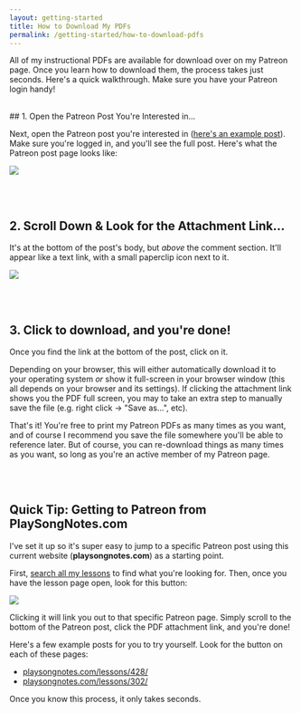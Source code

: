 ```yaml
---
layout: getting-started
title: How to Download My PDFs
permalink: /getting-started/how-to-download-pdfs
---
```



<p class="large">All of my instructional PDFs are available for download over on my Patreon page. Once you learn how to download them, the process takes just seconds. Here's a quick walkthrough. Make sure you have your Patreon login handy!</p>

<br />
## 1. Open the Patreon Post You're Interested in...

Next, open the Patreon post you're interested in ([here's an example post]((https://playsongnotes.com/lessons/428/))). Make sure you're logged in, and you'll see the full post. Here's what the Patreon post page looks like:

<img class="pretty-img" src="https://imagedelivery.net/GppmjzYePBmVFRqlA4p8pQ/c31149bd-c647-450d-3f98-9077fdbef000/public" />


<br /><br />
## 2. Scroll Down & Look for the Attachment Link...

It's at the bottom of the post's body, but _above_ the comment section. It'll appear like a text link, with a small paperclip icon next to it.

<img class="pretty-img" src="https://imagedelivery.net/GppmjzYePBmVFRqlA4p8pQ/950d236b-f503-46c7-a6a0-6d6c92d5f500/public" />

<br /><br />
## 3. Click to download, and you're done!

Once you find the link at the bottom of the post, click on it.

Depending on your browser, this will either automatically download it to your operating system _or_ show it full-screen in your browser window (this all depends on your browser and its settings). If clicking the attachment link shows you the PDF full screen, you may to take an extra step to manually save the file (e.g. right click &rarr; "Save as...", etc).

That's it! You're free to print my Patreon PDFs as many times as you want, and of course I recommend you save the file somewhere you'll be able to reference later. But of course, you can re-download things as many times as you want, so long as you're an active member of my Patreon page.

<br /><br />
## Quick Tip: Getting to Patreon from PlaySongNotes.com

I've set it up so it's super easy to jump to a specific Patreon post using this current website (**playsongnotes.com**) as a starting point.

First, [search all my lessons](/getting-started/how-to-search-lessons) to find what you're looking for. Then, once you have the lesson page open, look for this button:

<img class="pretty-img" src="https://imagedelivery.net/GppmjzYePBmVFRqlA4p8pQ/3a1efe7c-955c-4ecd-0538-8a051c892900/public" />

Clicking it will link you out to that specific Patreon page. Simply scroll to the bottom of the Patreon post, click the PDF attachment link, and you're done!

Here's a few example posts for you to try yourself. Look for the button on each of these pages:

- [playsongnotes.com/lessons/428/](https://playsongnotes.com/lessons/428/)
- [playsongnotes.com/lessons/302/](https://playsongnotes.com/lessons/370/)

Once you know this process, it only takes seconds.
